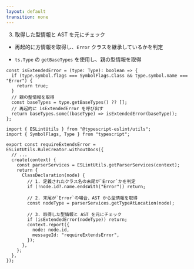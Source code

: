 ```yaml
---
layout: default
transition: none
---
```


<style scoped>
.slidev-vclick-hidden {
  display: none;
}
.small-code {
  .slidev-code {
    font-size: 0.7rem !important;
  }
}
</style>

<div class="_bullet">

3. 取得した型情報と AST を元にチェック

</div>

<div v-click.hide="4" class="_bullet">

- 再起的に方情報を取得し、`Error` クラスを継承しているかを判定

</div>

<div v-click="1" v-click.hide="4" class="_bullet">

<div v-click="[1]" class="mt-14.5" />

<div v-click="2">

- `ts.Type` の `getBaseTypes` を使用し、親の型情報を取得

</div>

```ts{*|5-6|5-9}
const isExtendedError = (type: Type): boolean => {
  if (type.symbol.flags === SymbolFlags.Class && type.symbol.name === "Error") {
    return true;
  }
  // 親の型情報を取得
  const baseTypes = type.getBaseTypes() ?? [];
  // 再起的に isExtendedError を呼び出す
  return baseTypes.some((baseType) => isExtendedError(baseType));
};
```

</div>

<div v-click="4" class="_bullet small-code">

```ts{*}
import { ESLintUtils } from "@typescript-eslint/utils";
import { SymbolFlags, Type } from "typescript";

export const requireExtendsError = ESLintUtils.RuleCreator.withoutDocs({
  // ...
  create(context) {
    const parserServices = ESLintUtils.getParserServices(context);
    return {
      ClassDeclaration(node) {
        // 1. 定義されたクラス名の末尾が`Error`かを判定
        if (!node.id?.name.endsWith("Error")) return;

        // 2. 末尾が`Error`の場合、AST から型情報を取得
        const nodeType = parserServices.getTypeAtLocation(node);

        // 3. 取得した型情報と AST を元にチェック
        if (isExtendedError(nodeType)) return;
        context.report({
          node: node.id,
          messageId: "requireExtendsError",
        });
      },
    };
  },
});
```

</div>

<!-- 
続いて、型情報を辿って、定義されたクラスが`Error`を継承しているかを判定する実装を行います。

今回のルール実装では、自身の型情報のみではなく、クラスの継承元の型情報も必要となるため、再起的に親の型情報を取得し、`Error`クラスを継承しているかを判定する実装を行います。  
先ほどの`typescript`の`Type`という `interface`に、これを実現するためのメソッドがあるので、それを使用して、親の型情報を取得する実装を行います。

[click] 具体的なコードは、このようになります。
今回は`isExtendedError`という名前の関数を定義し、`Error`を継承している場合は true を返すようにしています。  
この関数では、`Type`,つまり型情報を引数にとり、その情報を見て、`Error`を継承しているかを判定し、継承している場合は、true を返すようにしています。

[click] また、`typescript`の`getBaseTypes`関数を使用して、親の型情報を取得し、  
[click] 再起的に`isExtendedError`関数を呼び出すことで、間接的に`Error`クラスを継承している場合にも対応できるようにしています。

ここまで実装できればあとは簡単で、この関数を実行し、Error を継承していない場合は、規約違反とみなすように実装します。  

[click] 全体的なコードはこちらのようになります  
上から順番に、AST を元に定義されたクラス名の末尾が`Error`かを判定し、末尾が`Error`の場合、AST から型情報を取得します。  
そして、取得した型情報と AST を元にチェックするといった感じになります。

以上が、型情報を使用したカスタムリントルールの実装内容になります。
-->